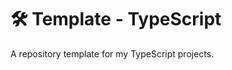 <!-- [![npm](https://badge.fury.io/js/{REPO_NAME}.svg)](https://badge.fury.io/js/{REPO_NAME})
[![CI](https://github.com/justinlettau/{REPO_NAME}/actions/workflows/ci.yml/badge.svg)](https://github.com/justinlettau/{REPO_NAME}/actions/workflows/ci.yml)
[![codecov](https://codecov.io/gh/justinlettau/{REPO_NAME}/branch/master/graph/badge.svg)](https://codecov.io/gh/justinlettau/{REPO_NAME}) -->

# 🛠️ Template - TypeScript

A repository template for my TypeScript projects.
